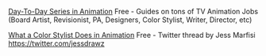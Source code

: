 
[Day-To-Day Series in Animation](http://www.toyarave.com/day-to-day-series.html)
Free - Guides on tons of TV Animation Jobs (Board Artist, Revisionist, PA, Designers, Color Stylist, Writer, Director, etc)

[What a Color Stylist Does in Animation](https://twitter.com/jessdrawz/status/938847340512681984)
Free - Twitter thread by Jess Marfisi https://twitter.com/jessdrawz
